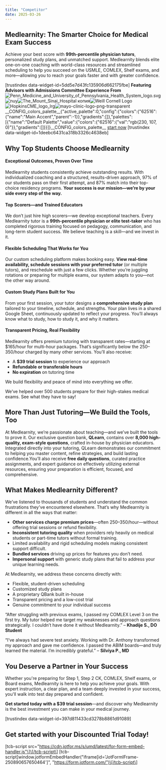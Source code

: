 ```yaml
---
title: "Competitor"
date: 2025-03-26
---
```


## Medlearnity: The Smarter Choice for Medical Exam Success

Achieve your best score with **99th-percentile physician tutors**, personalized study plans, and unmatched support. Medlearnity blends elite one-on-one coaching with world-class resources and streamlined scheduling to help you succeed on the USMLE, COMLEX, Shelf exams, and more—allowing you to reach your goals faster and with greater confidence.

\[trustindex data-widget-id=5dd5e7d43fc135906d662175fbe\] **Featuring Advisors with Admissions Committee Experience From**![](//www.medlearnity.com/wp-content/uploads/2020/08/Penn_Medicine_and_University_of_Pennsylvania_Health_System_logo.svg_.png "Penn_Medicine_and_University_of_Pennsylvania_Health_System_logo.svg")![](//www.medlearnity.com/wp-content/uploads/2020/08/nuy.png "nuy")![](//www.medlearnity.com/wp-content/uploads/2020/08/The_Mount_Sinai_Hospital-копия.png "The_Mount_Sinai_Hospital копия")![](//www.medlearnity.com/wp-content/uploads/2020/04/Weill-Cornell-Logo-300x108.png "Weill Cornell Logo")![](//www.medlearnity.com/wp-content/uploads/2020/08/HopkinsCME_logo_lrg.png "HopkinsCME_logo_lrg")![](//www.medlearnity.com/wp-content/uploads/2020/08/mayo-clinic-logo-png-transparent.png "mayo-clinic-logo-png-transparent") \_\_CONFIG\_colors\_palette\_\_{"active\_palette":0,"config":{"colors":{"62516":{"name":"Main Accent","parent":-1}},"gradients":\[\]},"palettes":\[{"name":"Default Palette","value":{"colors":{"62516":{"val":"rgb(230, 107, 0)"}},"gradients":\[\]}}\]}\_\_CONFIG\_colors\_palette\_\_ [start now](#tve-jump-195b66f4066) \[trustindex data-widget-id=1deebc6431ca318b3326c4638eb\]

## Why Top Students Choose Medlearnity

#### Exceptional Outcomes, Proven Over Time

Medlearnity students consistently achieve outstanding results. With individualized coaching and a structured, results-driven approach, 97% of our students pass on their first attempt, and 87% match into their top-choice residency programs. **Your success is our mission—we’re by your side every step of the way.**

#### Top Scorers—and Trained Educators

We don’t just hire high scorers—we develop exceptional teachers. Every Medlearnity tutor is a **99th-percentile physician or elite test-taker** who has completed rigorous training focused on pedagogy, communication, and long-term student success. We believe teaching is a skill—and we invest in it.

#### Flexible Scheduling That Works for You

Our custom scheduling platform makes booking easy. **View real-time availability, schedule sessions with your preferred tutor** (or multiple tutors), and reschedule with just a few clicks. Whether you’re juggling rotations or preparing for multiple exams, our system adapts to you—not the other way around.

#### Custom Study Plans Built for You

From your first session, your tutor designs a **comprehensive study plan** tailored to your timeline, schedule, and strengths. Your plan lives in a shared Google Sheet, continuously updated to reflect your progress. You’ll always know what to study, how to study it, and why it matters.

#### Transparent Pricing, Real Flexibility

Medlearnity offers premium tutoring with transparent rates—starting at $165/hour for multi-hour packages. That’s significantly below the $250–$350/hour charged by many other services. You’ll also receive:

- A **$39 trial session** to experience our approach
- **Refundable or transferable hours**
- **No expiration** on tutoring time

We build flexibility and peace of mind into everything we offer.

We’ve helped over 500 students prepare for their high-stakes medical exams. See what they have to say!

## More Than Just Tutoring—We Build the Tools, Too

At Medlearnity, we’re passionate about teaching—and we’ve built the tools to prove it. Our exclusive question bank, **QLearn**, contains over **8,000 high-quality, exam-style questions**, crafted in-house by physician educators. Integrated directly into your tutoring, QLearn demonstrates our commitment to helping you master content, refine strategies, and build lasting confidence.You’ll also receive **free daily questions**, curated practice assignments, and expert guidance on effectively utilizing external resources, ensuring your preparation is efficient, focused, and comprehensive.

## What Makes Medlearnity Different?

We’ve listened to thousands of students and understand the common frustrations they've encountered elsewhere. That’s why Medlearnity is different in all the ways that matter:

- **Other services charge premium prices**—often $250–$350/hour—without offering trial sessions or refund flexibility.
- **Inconsistent tutoring quality** when providers rely heavily on medical students or part-time tutors without formal training.
- Limited availability and rigid scheduling models making consistent support difficult.
- **Bundled services** driving up prices for features you don’t need.
- **Impersonal support** with generic study plans that fail to address your unique learning needs.

At Medlearnity, we address these concerns directly with:

- Flexible, student-driven scheduling
- Customized study plans
- A proprietary QBank built in-house
- Transparent pricing and a low-cost trial
- Genuine commitment to your individual success

“After struggling with previous exams, I passed my COMLEX Level 3 on the first try. My tutor helped me target my weaknesses and approach questions strategically. I couldn’t have done it without Medlearnity.” – **Khadije S., DO Student**

“I’ve always had severe test anxiety. Working with Dr. Anthony transformed my approach and gave me confidence. I passed the ABIM boards—and truly learned the material. I’m incredibly grateful.” – **Silviya P., MD**

## You Deserve a Partner in Your Success

Whether you're preparing for Step 1, Step 2 CK, COMLEX, Shelf exams, or Board exams, Medlearnity is here to help you achieve your goals. With expert instruction, a clear plan, and a team deeply invested in your success, you'll walk into test day prepared and confident.

**Get started today with a $39 trial session**—and discover why Medlearnity is the best investment you can make in your medical journey.

\[trustindex data-widget-id=397d811433cd3278b8861d91089\]

## Get started with your Discounted Trial Today!

\[tcb-script src="https://cdn.jotfor.ms/s/umd/latest/for-form-embed-handler.js"\]\[/tcb-script\] \[tcb-script\]window.jotformEmbedHandler("iframe\[id='JotFormIFrame-250890657650464'\]", "https://form.jotform.com/")\[/tcb-script\]

